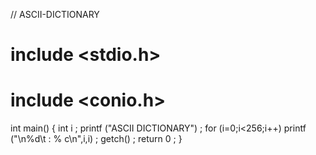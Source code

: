 // ASCII-DICTIONARY

# include <stdio.h>
# include <conio.h>
int main()
{   int i ;
    printf ("ASCII DICTIONARY") ;
    for (i=0;i<256;i++)
    printf ("\n%d\t : % c\n",i,i) ;
    getch() ;
    return 0 ;
}
